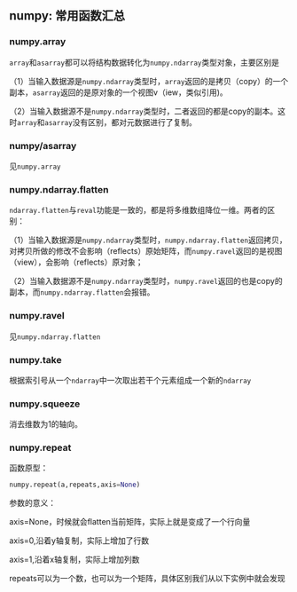 ## numpy: 常用函数汇总

### numpy.array

`array`和`asarray`都可以将结构数据转化为`numpy.ndarray`类型对象，主要区别是

（1）当输入数据源是`numpy.ndarray`类型时，`array`返回的是拷贝（copy）的一个副本，`asarray`返回的是原对象的一个视图v（iew，类似引用)。

（2）当输入数据源不是`numpy.ndarray`类型时，二者返回的都是copy的副本。这时`array`和`asarray`没有区别，都对元数据进行了复制。

### numpy/asarray

见`numpy.array`

### numpy.ndarray.flatten

`ndarray.flatten`与`reval`功能是一致的，都是将多维数组降位一维。两者的区别：

（1）当输入数据源是`numpy.ndarray`类型时，`numpy.ndarray.flatten`返回拷贝，对拷贝所做的修改不会影响（reflects）原始矩阵，而`numpy.ravel`返回的是视图（view），会影响（reflects）原对象；

（2）当输入数据源不是`numpy.ndarray`类型时，`numpy.ravel`返回的也是copy的副本，而`numpy.ndarray.flatten`会报错。

### numpy.ravel

见`numpy.ndarray.flatten`

### numpy.take

根据索引号从一个`ndarray`中一次取出若干个元素组成一个新的`ndarray`

### numpy.squeeze

消去维数为1的轴向。

### numpy.repeat

函数原型：

```python
numpy.repeat(a,repeats,axis=None)
```

参数的意义：

axis=None，时候就会flatten当前矩阵，实际上就是变成了一个行向量

axis=0,沿着y轴复制，实际上增加了行数

axis=1,沿着x轴复制，实际上增加列数

repeats可以为一个数，也可以为一个矩阵，具体区别我们从以下实例中就会发现


